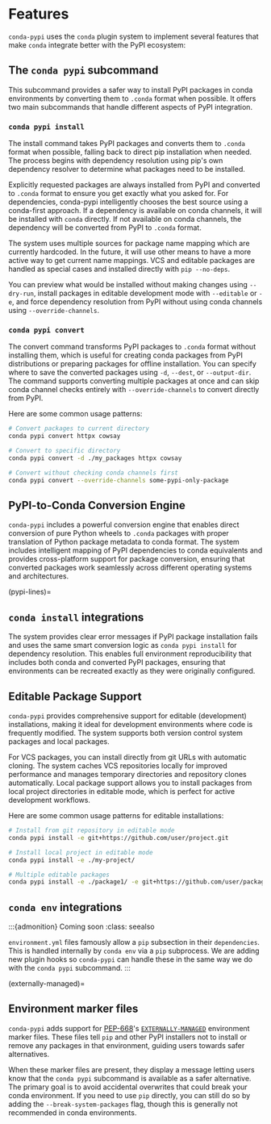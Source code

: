 # Features

`conda-pypi` uses the `conda` plugin system to implement several features
that make `conda` integrate better with the PyPI ecosystem:

## The `conda pypi` subcommand

This subcommand provides a safer way to install PyPI packages in conda
environments by converting them to `.conda` format when possible. It offers two
main subcommands that handle different aspects of PyPI integration.

### `conda pypi install`

The install command takes PyPI packages and converts them to `.conda` format
when possible, falling back to direct pip installation when needed. The
process begins with dependency resolution using pip's own dependency resolver
to determine what packages need to be installed.

Explicitly requested packages are always installed from PyPI and converted
to `.conda` format to ensure you get exactly what you asked for. For
dependencies, conda-pypi intelligently chooses the best source using a
conda-first approach. If a dependency is available on conda channels, it will
be installed with `conda` directly. If not available on conda channels, the
dependency will be converted from PyPI to `.conda` format.

The system uses multiple sources for package name mapping which are
currently hardcoded.  In the future, it will use other means to have
a more active way to get current name mappings. VCS and editable packages
are handled as special cases and installed directly with `pip --no-deps`.

You can preview what would be installed without making changes using
`--dry-run`, install packages in editable development mode with `--editable`
or `-e`, and force dependency resolution from PyPI without using conda
channels using `--override-channels`.

### `conda pypi convert`

The convert command transforms PyPI packages to `.conda` format without
installing them, which is useful for creating conda packages from PyPI
distributions or preparing packages for offline installation. You can specify
where to save the converted packages using `-d`, `--dest`, or `--output-dir`.
The command supports converting multiple packages at once and can skip conda
channel checks entirely with `--override-channels` to convert directly from
PyPI.

Here are some common usage patterns:

```bash
# Convert packages to current directory
conda pypi convert httpx cowsay

# Convert to specific directory
conda pypi convert -d ./my_packages httpx cowsay

# Convert without checking conda channels first
conda pypi convert --override-channels some-pypi-only-package
```

## PyPI-to-Conda Conversion Engine

`conda-pypi` includes a powerful conversion engine that enables direct
conversion of pure Python wheels to `.conda` packages with proper translation of
Python package metadata to conda format. The system includes intelligent
mapping of PyPI dependencies to conda equivalents and provides cross-platform
support for package conversion, ensuring that converted packages work
seamlessly across different operating systems and architectures.

(pypi-lines)=


## `conda install` integrations

The system provides clear error messages if PyPI package installation fails
and uses the same smart conversion logic as `conda pypi install` for
dependency resolution. This enables full environment reproducibility that
includes both conda and converted PyPI packages, ensuring that environments
can be recreated exactly as they were originally configured.

## Editable Package Support

`conda-pypi` provides comprehensive support for editable (development)
installations, making it ideal for development environments where code is
frequently modified. The system supports both version control system packages
and local packages.

For VCS packages, you can install directly from git URLs with automatic
cloning. The system caches VCS repositories locally for improved performance
and manages temporary directories and repository clones automatically. Local
package support allows you to install packages from local project directories
in editable mode, which is perfect for active development workflows.

Here are some common usage patterns for editable installations:

```bash
# Install from git repository in editable mode
conda pypi install -e git+https://github.com/user/project.git

# Install local project in editable mode
conda pypi install -e ./my-project/

# Multiple editable packages
conda pypi install -e ./package1/ -e git+https://github.com/user/package2.git
```

## `conda env` integrations

:::{admonition} Coming soon
:class: seealso

`environment.yml` files famously allow a `pip` subsection in their
`dependencies`. This is handled internally by `conda env` via a `pip`
subprocess. We are adding new plugin hooks so `conda-pypi` can handle these
in the same way we do with the `conda pypi` subcommand.
:::

(externally-managed)=

## Environment marker files

`conda-pypi` adds support for
[PEP-668](https://peps.python.org/pep-0668/)'s
[`EXTERNALLY-MANAGED`](https://packaging.python.org/en/latest/specifications/externally-managed-environments/)
environment marker files. These files tell `pip` and other PyPI installers
not to install or remove any packages in that environment, guiding users
towards safer alternatives.

When these marker files are present, they display a message letting users
know that the `conda pypi` subcommand is available as a safer alternative. The
primary goal is to avoid accidental overwrites that could break your conda
environment. If you need to use `pip` directly, you can still do so by adding
the `--break-system-packages` flag, though this is generally not recommended
in conda environments.
